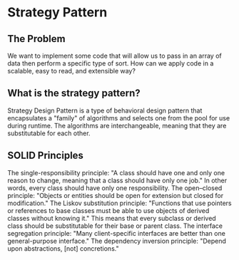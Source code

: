 
# Strategy Pattern

## The Problem

We want to implement some code that will allow us to pass in an array of data then perform a specific type of sort. How can we apply code in a scalable, easy to read, and extensible way?

## What is the strategy pattern?

Strategy Design Pattern is a type of behavioral design pattern that encapsulates a "family" of algorithms and selects one from the pool for use during runtime. The algorithms are interchangeable, meaning that they are substitutable for each other.

## SOLID Principles

The single-responsibility principle: "A class should have one and only one reason to change, meaning that a class should have only one job." In other words, every class should have only one responsibility.
The open–closed principle: "Objects or entities should be open for extension but closed for modification."
The Liskov substitution principle: "Functions that use pointers or references to base classes must be able to use objects of derived classes without knowing it." This means that every subclass or derived class should be substitutable for their base or parent class.
The interface segregation principle: "Many client-specific interfaces are better than one general-purpose interface."
The dependency inversion principle: "Depend upon abstractions, [not] concretions."